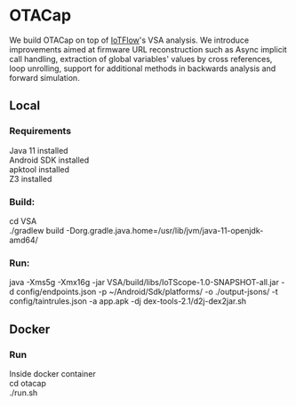 # OTACap
We build OTACap on top of [IoTFlow](https://github.com/SecPriv/iotflow)'s VSA analysis. We introduce improvements aimed at firmware URL reconstruction
such as Async implicit call handling, extraction of global variables' values by cross references, loop unrolling, support for additional methods in backwards analysis and 
forward simulation.  


## Local
### Requirements
Java 11 installed  
Android SDK installed  
apktool installed  
Z3 installed  


### Build:
cd VSA  
./gradlew build -Dorg.gradle.java.home=/usr/lib/jvm/java-11-openjdk-amd64/  

### Run:
java -Xms5g -Xmx16g -jar VSA/build/libs/IoTScope-1.0-SNAPSHOT-all.jar -d config/endpoints.json -p ~/Android/Sdk/platforms/ -o ./output-jsons/ -t config/taintrules.json -a app.apk -dj dex-tools-2.1/d2j-dex2jar.sh


## Docker
### Run
Inside docker container  
cd otacap  
./run.sh  